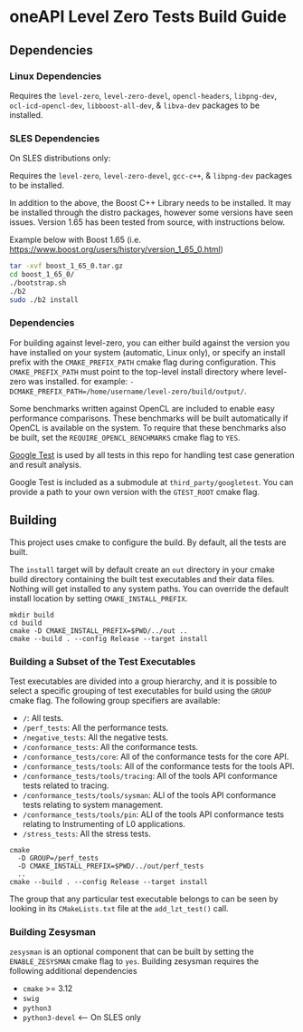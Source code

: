 # oneAPI Level Zero Tests Build Guide

## Dependencies

### Linux Dependencies
Requires the `level-zero`, `level-zero-devel`, `opencl-headers`, 
`libpng-dev`, `ocl-icd-opencl-dev`, `libboost-all-dev`, & `libva-dev` packages
to be installed.

### SLES Dependencies
On SLES distributions only:

Requires the `level-zero`, `level-zero-devel`, `gcc-c++`, & `libpng-dev`
packages to be installed.

In addition to the above, the Boost C++ Library needs to be installed.
It may be installed through the distro packages, however some versions
have seen issues. Version 1.65 has been tested from source, with
instructions below.

Example below with Boost 1.65 (i.e. https://www.boost.org/users/history/version_1_65_0.html)

```bash
tar -xvf boost_1_65_0.tar.gz
cd boost_1_65_0/
./bootstrap.sh
./b2
sudo ./b2 install
```

### Dependencies
For building against level-zero, you can either build against the version you
have installed on your system (automatic, Linux only), or specify an install
prefix with the `CMAKE_PREFIX_PATH` cmake flag during configuration.
This `CMAKE_PREFIX_PATH` must point to the top-level install directory where level-zero was installed.
for example: `-DCMAKE_PREFIX_PATH=/home/username/level-zero/build/output/`.

Some benchmarks written against OpenCL are included to enable easy performance
comparisons. These benchmarks will be built automatically if OpenCL is available
on the system. To require that these benchmarks also be built, set the
`REQUIRE_OPENCL_BENCHMARKS` cmake flag to `YES`.

[Google Test](https://github.com/google/googletest) is used by all tests in this
repo for handling test case generation and result analysis.

Google Test is included as a submodule at `third_party/googletest`. You can
provide a path to your own version with the `GTEST_ROOT` cmake flag.

## Building

This project uses cmake to configure the build. By default, all the tests are
built.

The `install` target will by default create an `out` directory in your cmake
build directory containing the built test executables and their data files.
Nothing will get installed to any system paths. You can override the default
install location by setting `CMAKE_INSTALL_PREFIX`.

```
mkdir build
cd build
cmake -D CMAKE_INSTALL_PREFIX=$PWD/../out ..
cmake --build . --config Release --target install
```

### Building a Subset of the Test Executables

Test executables are divided into a group hierarchy, and it is possible to
select a specific grouping of test executables for build using the `GROUP`
cmake flag. The following group specifiers are available:

  - `/`: All tests.
  - `/perf_tests`: All the performance tests.
  - `/negative_tests`: All the negative tests.
  - `/conformance_tests`: All the conformance tests.
  - `/conformance_tests/core`: All of the conformance tests for the core API.
  - `/conformance_tests/tools`: All of the conformance tests for the tools API.
  - `/conformance_tests/tools/tracing`: All of the tools API conformance tests
    related to tracing.
  - `/conformance_tests/tools/sysman`: ALl of the tools API conformance tests
    relating to system management.
  - `/conformance_tests/tools/pin`: ALl of the tools API conformance tests
    relating to Instrumenting of L0 applications.
  - `/stress_tests`: All the stress tests.

```
cmake
  -D GROUP=/perf_tests
  -D CMAKE_INSTALL_PREFIX=$PWD/../out/perf_tests
  ..
cmake --build . --config Release --target install
```

The group that any particular test executable belongs to can be seen by looking
in its `CMakeLists.txt` file at the `add_lzt_test()` call.

### Building Zesysman

`zesysman` is an optional component that can be built by setting the `ENABLE_ZESYSMAN` 
cmake flag to `yes`. Building zesysman requires the following additional dependencies
  - `cmake` >= 3.12
  - `swig`
  - `python3`
  - `python3-devel` <-- On SLES only